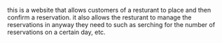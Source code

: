 this is a website that allows customers of a resturant to place and then confirm a reservation. it also allows the resturant to manage the reservations in anyway they need to such as serching for the number of reservations on a certain day, etc.
